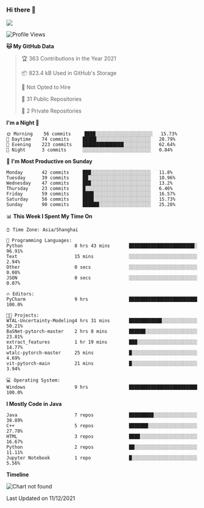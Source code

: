 ### Hi there 👋

<!--
**zhou-ning/zhou-ning** is a ✨ _special_ ✨ repository because its `README.md` (this file) appears on your GitHub profile.

Here are some ideas to get you started:

- 🔭 I’m currently working on ...
- 🌱 I’m currently learning ...
- 👯 I’m looking to collaborate on ...
- 🤔 I’m looking for help with ...
- 💬 Ask me about ...
- 📫 How to reach me: ...
- 😄 Pronouns: ...
- ⚡ Fun fact: ...
-->
![](https://github-readme-stats.vercel.app/api?username=zhou-ning)

<!--START_SECTION:waka-->
![Profile Views](http://img.shields.io/badge/Profile%20Views-0-blue)

**🐱 My GitHub Data** 

> 🏆 363 Contributions in the Year 2021
 > 
> 📦 823.4 kB Used in GitHub's Storage 
 > 
> 🚫 Not Opted to Hire
 > 
> 📜 31 Public Repositories 
 > 
> 🔑 2 Private Repositories  
 > 
**I'm a Night 🦉** 

```text
🌞 Morning    56 commits     ████░░░░░░░░░░░░░░░░░░░░░   15.73% 
🌆 Daytime    74 commits     █████░░░░░░░░░░░░░░░░░░░░   20.79% 
🌃 Evening    223 commits    ███████████████░░░░░░░░░░   62.64% 
🌙 Night      3 commits      ░░░░░░░░░░░░░░░░░░░░░░░░░   0.84%

```
📅 **I'm Most Productive on Sunday** 

```text
Monday       42 commits     ███░░░░░░░░░░░░░░░░░░░░░░   11.8% 
Tuesday      39 commits     ██░░░░░░░░░░░░░░░░░░░░░░░   10.96% 
Wednesday    47 commits     ███░░░░░░░░░░░░░░░░░░░░░░   13.2% 
Thursday     23 commits     █░░░░░░░░░░░░░░░░░░░░░░░░   6.46% 
Friday       59 commits     ████░░░░░░░░░░░░░░░░░░░░░   16.57% 
Saturday     56 commits     ████░░░░░░░░░░░░░░░░░░░░░   15.73% 
Sunday       90 commits     ██████░░░░░░░░░░░░░░░░░░░   25.28%

```


📊 **This Week I Spent My Time On** 

```text
⌚︎ Time Zone: Asia/Shanghai

💬 Programming Languages: 
Python                   8 hrs 43 mins       ████████████████████████░   96.91% 
Text                     15 mins             ░░░░░░░░░░░░░░░░░░░░░░░░░   2.94% 
Other                    0 secs              ░░░░░░░░░░░░░░░░░░░░░░░░░   0.08% 
JSON                     0 secs              ░░░░░░░░░░░░░░░░░░░░░░░░░   0.07%

🔥 Editors: 
PyCharm                  9 hrs               █████████████████████████   100.0%

🐱‍💻 Projects: 
WTAL-Uncertainty-Modeling4 hrs 31 mins       ████████████░░░░░░░░░░░░░   50.21% 
BaSNet-pytorch-master    2 hrs 8 mins        ██████░░░░░░░░░░░░░░░░░░░   23.81% 
extract_features         1 hr 19 mins        ███░░░░░░░░░░░░░░░░░░░░░░   14.77% 
wtalc-pytorch-master     25 mins             █░░░░░░░░░░░░░░░░░░░░░░░░   4.69% 
vit-pytorch-main         21 mins             █░░░░░░░░░░░░░░░░░░░░░░░░   3.94%

💻 Operating System: 
Windows                  9 hrs               █████████████████████████   100.0%

```

**I Mostly Code in Java** 

```text
Java                     7 repos             █████████░░░░░░░░░░░░░░░░   38.89% 
C++                      5 repos             ███████░░░░░░░░░░░░░░░░░░   27.78% 
HTML                     3 repos             ████░░░░░░░░░░░░░░░░░░░░░   16.67% 
Python                   2 repos             ██░░░░░░░░░░░░░░░░░░░░░░░   11.11% 
Jupyter Notebook         1 repo              █░░░░░░░░░░░░░░░░░░░░░░░░   5.56%

```


**Timeline**

![Chart not found](https://raw.githubusercontent.com/zhou-ning/zhou-ning/main/charts/bar_graph.png) 


 Last Updated on 11/12/2021
<!--END_SECTION:waka-->
